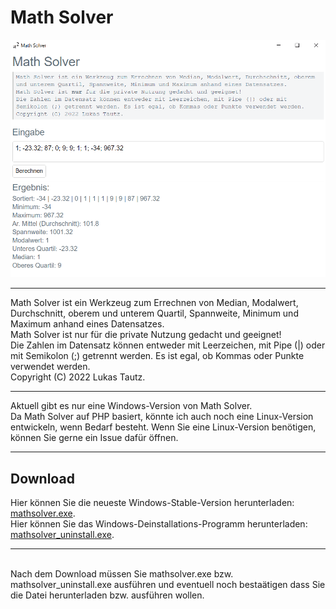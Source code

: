 # Math Solver
![Math Solver Screenshot](screenshot.png)<hr>
Math Solver ist ein Werkzeug zum Errechnen von Median, Modalwert, Durchschnitt, oberem und unterem Quartil, Spannweite, Minimum und Maximum anhand eines Datensatzes.<br>
Math Solver ist nur für die private Nutzung gedacht und geeignet!<br>
Die Zahlen im Datensatz können entweder mit Leerzeichen, mit Pipe (|) oder mit Semikolon (;) getrennt werden. Es ist egal, ob Kommas oder Punkte verwendet werden.<br>
Copyright (C) 2022 Lukas Tautz.<br>
<hr>
Aktuell gibt es nur eine Windows-Version von Math Solver.<br>
Da Math Solver auf PHP basiert, könnte ich auch noch eine Linux-Version entwickeln, wenn Bedarf besteht. Wenn Sie eine Linux-Version benötigen, können Sie gerne ein Issue dafür öffnen.<br>
<hr>

## Download
Hier können Sie die neueste Windows-Stable-Version herunterladen: [mathsolver.exe](https://github.com/lukastautz/mathsolver/releases/download/mathsolver/mathsolver.exe).<br>
Hier können Sie das Windows-Deinstallations-Programm herunterladen: [mathsolver_uninstall.exe](https://github.com/lukastautz/mathsolver/releases/download/mathsolver/mathsolver_uninstall.exe).
<hr><br>
Nach dem Download müssen Sie mathsolver.exe bzw. mathsolver_uninstall.exe ausführen und eventuell noch bestaätigen dass Sie die Datei herunterladen bzw. ausführen wollen.
